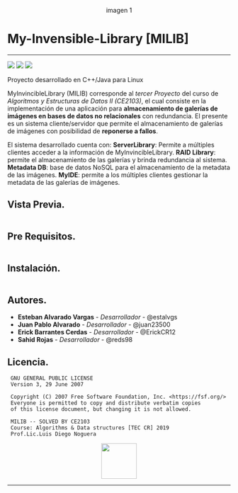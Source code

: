 
<p align="center"> 
  imagen 1
</p>

# My-Invensible-Library [MILIB]
***
<p align="left"> 
  <img src="https://camo.githubusercontent.com/3889293d486af33499741bd12a3a1ce11deb4c93/68747470733a2f2f6170692e7472617669732d63692e6f72672f676f6f676c652f676f6f676c65746573742e7376673f6272616e63683d6d6173746572">
  <img
       src="https://camo.githubusercontent.com/a3469255f3fcdead1593919251ab6f438744e9be/68747470733a2f2f63692e6170707665796f722e636f6d2f6170692f70726f6a656374732f7374617475732f346f3338706c743078626f31756263382f6272616e63682f6d61737465723f7376673d74727565">
  
  <img src="https://camo.githubusercontent.com/bc442b82f9ee7ab250bdee5c6fd1f61ee3965952/68747470733a2f2f6170692e636f646163792e636f6d2f70726f6a6563742f62616467652f47726164652f6431313438336130636335633465626439646134666639663763643536363930">
</p>

Proyecto desarrollado en C++/Java para Linux
  
MyInvincibleLibrary (MILIB) corresponde al _tercer Proyecto_ del curso de _Algoritmos y Estructuras de Datos II (CE2103)_, el cual consiste en la implementación de una aplicación para **almacenamiento de galerías de imágenes en bases de datos no relacionales** con redundancia. El presente es un sistema cliente/servidor que permite el almacenamiento de galerías de imágenes con posibilidad de **reponerse a fallos**. 

El sistema desarrollado cuenta con: **ServerLibrary**: Permite a múltiples clientes acceder a la información de MyInvincibleLibrary. **RAID Library**: permite el almacenamiento de las galerías y brinda redundancia al sistema. **Metadata DB**: base de datos NoSQL para el almacenamiento de la metadata de las imágenes. **MyIDE**: permite a los múltiples clientes gestionar la metadata de las galerías de imágenes.

## Vista Previa.

```
```

## Pre Requisitos.

```
```

## Instalación.

```
```

## Autores.

* **Esteban Alvarado Vargas** - *Desarrollador* - @estalvgs
* **Juan Pablo Alvarado** - *Desarrollador* - @juan23500
* **Erick Barrantes Cerdas** - *Desarrollador* - @ErickCR12
* **Sahid Rojas** - *Desarrollador* - @reds98

## Licencia.
     GNU GENERAL PUBLIC LICENSE
     Version 3, 29 June 2007
     
     Copyright (C) 2007 Free Software Foundation, Inc. <https://fsf.org/>
     Everyone is permitted to copy and distribute verbatim copies
     of this license document, but changing it is not allowed.
 
     MILIB -- SOLVED BY CE2103
     Course: Algorithms & Data structures [TEC CR] 2019
     Prof.Lic.Luis Diego Noguera

<p align="center">
<img src="https://www-cdn-2.winshuttle.com/wp-content/uploads/2017/01/data-validation-circle.png" width="80" heigth="80"/>
</p>

***

